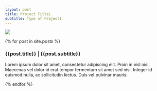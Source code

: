 ```yaml
---
layout: post
title: Project Title1
subtitle: Type of Project1
---
```

<img class="" src="http://fpoimg.com/1200x900">

{% for post in site.posts %}

<h3 class="postheaders">{{post.title}} | {{post.subtitle}}</h3>

<p>Lorem ipsum dolor sit amet, consectetur adipiscing elit. Proin in nisl nisi. Maecenas vel dolor id erat tempor fermentum sit amet sed nisi. Integer id euismod nulla, ac sollicitudin lectus. Duis vel pulvinar mauris.
</p>

{% endfor  %}
